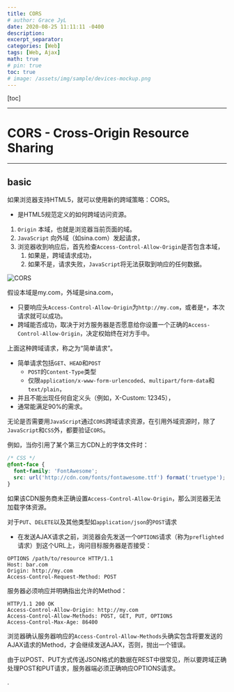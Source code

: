 ```yaml
---
title: CORS
# author: Grace JyL
date: 2020-08-25 11:11:11 -0400
description:
excerpt_separator:
categories: [Web]
tags: [Web, Ajax]
math: true
# pin: true
toc: true
# image: /assets/img/sample/devices-mockup.png
---
```


[toc]

---

# CORS - Cross-Origin Resource Sharing

---

## basic

如果浏览器支持HTML5，就可以使用新的跨域策略：CORS。
- 是HTML5规范定义的如何跨域访问资源。

1. `Origin` 本域，也就是浏览器当前页面的域。
2. `JavaScript` 向外域（如sina.com）发起请求，
3. 浏览器收到响应后，首先检查`Access-Control-Allow-Origin`是否包含本域，
   1. 如果是，跨域请求成功，
   2. 如果不是，请求失败，`JavaScript`将无法获取到响应的任何数据。

![CORS](https://i.imgur.com/xnIGLdH.png)

假设本域是my.com，外域是sina.com，
- 只要响应头`Access-Control-Allow-Origin`为`http://my.com`，或者是`*`，本次请求就可以成功。
- 跨域能否成功，取决于对方服务器是否愿意给你设置一个正确的`Access-Control-Allow-Origin`，决定权始终在对方手中。

上面这种跨域请求，称之为“简单请求”。
- 简单请求包括`GET`、`HEAD`和`POST`
  - `POST`的`Content-Type`类型 
  - 仅限`application/x-www-form-urlencoded`、`multipart/form-data`和`text/plain`，
- 并且不能出现任何自定义头（例如，X-Custom: 12345），
- 通常能满足90%的需求。

无论是否需要用`JavaScript`通过`CORS`跨域请求资源，在引用外域资源时，除了`JavaScript`和`CSS`外，都要验证`CORS`。

例如，当你引用了某个第三方CDN上的字体文件时：

```css
/* CSS */
@font-face {
  font-family: 'FontAwesome';
  src: url('http://cdn.com/fonts/fontawesome.ttf') format('truetype');
}
```

如果该CDN服务商未正确设置`Access-Control-Allow-Origin`，那么浏览器无法加载字体资源。

对于`PUT`、`DELETE`以及其他类型如`application/json`的`POST`请求
- 在发送AJAX请求之前，浏览器会先发送一个`OPTIONS`请求（称为`preflighted`请求）到这个URL上，询问目标服务器是否接受：

```
OPTIONS /path/to/resource HTTP/1.1
Host: bar.com
Origin: http://my.com
Access-Control-Request-Method: POST
```
服务器必须响应并明确指出允许的Method：

```
HTTP/1.1 200 OK
Access-Control-Allow-Origin: http://my.com
Access-Control-Allow-Methods: POST, GET, PUT, OPTIONS
Access-Control-Max-Age: 86400
```

浏览器确认服务器响应的`Access-Control-Allow-Methods`头确实包含将要发送的AJAX请求的Method，才会继续发送AJAX，否则，抛出一个错误。

由于以POST、PUT方式传送JSON格式的数据在REST中很常见，所以要跨域正确处理POST和PUT请求，服务器端必须正确响应OPTIONS请求。












.
